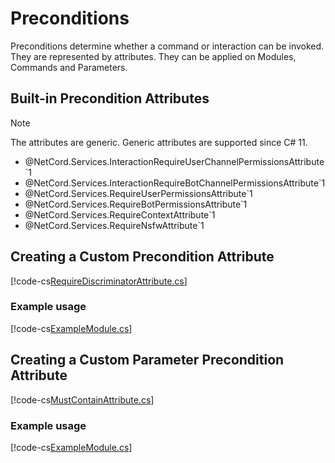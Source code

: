 # Preconditions

Preconditions determine whether a command or interaction can be invoked. They are represented by attributes. They can be applied on Modules, Commands and Parameters.

## Built-in Precondition Attributes

> [!NOTE]
> The attributes are generic. Generic attributes are supported since C# 11.

- @NetCord.Services.InteractionRequireUserChannelPermissionsAttribute`1
- @NetCord.Services.InteractionRequireBotChannelPermissionsAttribute`1
- @NetCord.Services.RequireUserPermissionsAttribute`1
- @NetCord.Services.RequireBotPermissionsAttribute`1
- @NetCord.Services.RequireContextAttribute`1
- @NetCord.Services.RequireNsfwAttribute`1

## Creating a Custom Precondition Attribute
[!code-cs[RequireDiscriminatorAttribute.cs](Preconditions/Preconditions/RequireDiscriminatorAttribute.cs)]

### Example usage
[!code-cs[ExampleModule.cs](Preconditions/Preconditions/ExampleModule.cs)]

## Creating a Custom Parameter Precondition Attribute
[!code-cs[MustContainAttribute.cs](Preconditions/ParameterPreconditions/MustContainAttribute.cs)]

### Example usage
[!code-cs[ExampleModule.cs](Preconditions/ParameterPreconditions/ExampleModule.cs)]